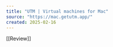 ```yaml
---
title: "UTM | Virtual machines for Mac"
source: "https://mac.getutm.app/"
created: 2025-02-16
---
```

[[Review]]